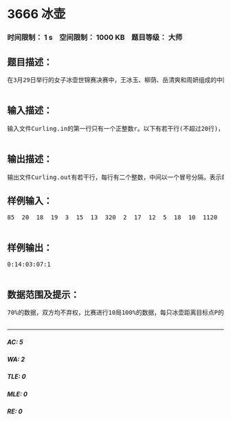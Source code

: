 # 3666 冰壶   
### 时间限制： 1 s&nbsp;&nbsp;&nbsp;&nbsp;空间限制： 1000 KB&nbsp;&nbsp;&nbsp;&nbsp;题目等级： 大师  
## 题目描述：  

<pre>
在3月29日举行的女子冰壶世锦赛决赛中，王冰玉、柳荫、岳清爽和周妍组成的中国女子冰壶队以8比6击败了冬奥会和世锦赛双冠王瑞典队，夺得了中国冰壶历史上第一枚世锦赛金牌，创造了历史。美丽、实力兼具的中国冰壶姑娘们也赢得了超高的赞誉。在冰壶比赛中，给出一个目标点P，以及一个规定的正整数r。每一局由甲乙两队轮流投冰壶各8次后，该局比赛结束。此时，哪一方的冰壶最终离目标点P更近，该方得分，另一方不得分。得分方每颗离目标点P距离小于或等于r、位置较另一队所有冰壶都更接近目标点P的冰壶都可以得1分。比赛最多进行10局。双方之间的某局比赛结束后，落后一方可以弃权。此时，比赛不再进行下去。已知每一局结束时，双方的每个冰壶离目标点P的距离，以及正整数r，请你写一个程序判断两队之间每一局比赛的得分，以及总得分。  

</pre>
  
  
## 输入描述：  

<pre>
输入文件Curling.in的第一行只有一个正整数r。以下有若干行(不超过20行)，除了最后一行外，每一行有8个正整数(互相之间以一个空格分隔)。第2行的第j个数表示第1局比赛结束时，甲方的第j个冰壶距离目标点P的距离;第3行的第j个数表示第1局比赛结束时，乙方的第j个冰壶距离目标点P的距离;第4行的第j个数表示第2局比赛结束时，甲方的第j个冰壶距离目标点P的距离;第5行的第j个数表示第2局比赛结束时，乙方的第j个冰壶距离目标点P的距离;    … …第2k行的第j个数表示第k局比赛结束时，甲方的第j个冰壶距离目标点P的距离;第2k+1行的第j个数表示第k局比赛结束时，乙方的第j个冰壶距离目标点P的距离; 如果有一方中途弃权，则最后一行(偶数行)只有一个整数-1，表示此时发生弃权情况。  

</pre>
  
  
## 输出描述：  

<pre>
输出文件Curling.out有若干行，每行有二个整数，中间以一个冒号分隔，表示每一局比赛甲乙双方的比分(甲得分在前)。最后一行有二个整数，中间以一个冒号分隔，表示甲乙双方比赛的最终得分(甲得分在前)。
</pre>
  
  
## 样例输入：  

<pre>
85  20  18  19  3  15  13  320  2  17  12  5  18  10  1120  3  4  1  2  11  9  24  15  19  9  8  14  11  1015  2  10  1  19  14  3  1815  17  21  19  24  32  19  26-1  

</pre>
  
  
## 样例输出：  

<pre>
0:14:03:07:1  

</pre>
  
  
## 数据范围及提示：  

<pre>
70%的数据，双方均不弃权，比赛进行10局100%的数据，每只冰壶距离目标点P的距离不超过100。   

</pre>
  
  
***  

##### AC: 5  
##### WA: 2  
##### TLE: 0  
##### MLE: 0  
##### RE: 0  
